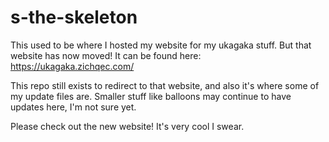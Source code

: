 # s-the-skeleton

This used to be where I hosted my website for my ukagaka stuff. But that website has now moved! It can be found here: https://ukagaka.zichqec.com/

This repo still exists to redirect to that website, and also it's where some of my update files are. Smaller stuff like balloons may continue to have updates here, I'm not sure yet.

Please check out the new website! It's very cool I swear.
